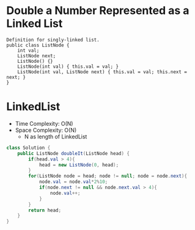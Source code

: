 # Double a Number Represented as a Linked List

```
Definition for singly-linked list.
public class ListNode {
    int val;
    ListNode next;
    ListNode() {}
    ListNode(int val) { this.val = val; }
    ListNode(int val, ListNode next) { this.val = val; this.next = next; }
}
```

# LinkedList

- Time Complexity: O(N)
- Space Complexity: O(N)
  - N as length of LinkedList

```java
class Solution {
    public ListNode doubleIt(ListNode head) {
        if(head.val > 4){
            head = new ListNode(0, head);
        }
        for(ListNode node = head; node != null; node = node.next){
            node.val = node.val*2%10;
            if(node.next != null && node.next.val > 4){
                node.val++;
            }
        }
        return head;
    }
}
```
